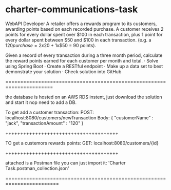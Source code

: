 # charter-communications-task

WebAPI Developer 
A retailer offers a rewards program to its customers, awarding points based on each recorded purchase.
A customer receives 2 points for every dollar spent over $100 in each transaction, plus 1 point for every dollar spent between $50 and $100 in each transaction.
(e.g. a $120 purchase = 2x$20 + 1x$50 = 90 points).

Given a record of every transaction during a three month period, calculate the reward points earned for each customer per month and total.
·       Solve using Spring Boot
·       Create a RESTful endpoint
·       Make up a data set to best demonstrate your solution
·       Check solution into GitHub

======================================================================

the database is hosted on an AWS RDS instent, just download the solution and start it nop need to add a DB.

To get add a customer transaction:
POST: localhost:8080/customers/newTransaction
Body: {
    "customerName" : "jack",
    "transactionAmount" : "120"
}

++++++++++++++++++++++++++++++++++++++

TO get a custemors rewards points:
GET: localhost:8080/customers/{id}

++++++++++++++++++++++++++++++++++++++

attached is a Postman file you can just import it: 'Charter Task.postman_collection.json'

========================================================================
